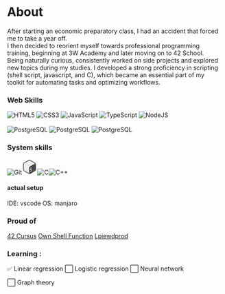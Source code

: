 # About

After starting an economic preparatory class, I had an accident that forced me to take a year off. <br>
I then decided to reorient myself towards professional programming training, beginning at 3W Academy and later moving on to 42 School. <br>
Being naturally curious, consistently worked on side projects and explored new topics during my studies. I developed a strong proficiency in scripting (shell script, javascript, and C), which became an essential part of my toolkit for automating tasks and optimizing workflows.


### Web Skills
<p align="left">
<img src="https://raw.githubusercontent.com/danielcranney/readme-generator/main/public/icons/skills/html5-colored.svg" width="36" height="36" alt="HTML5" />
<img src="https://raw.githubusercontent.com/danielcranney/readme-generator/main/public/icons/skills/css3-colored.svg" width="36" height="36" alt="CSS3" />
<img src="https://raw.githubusercontent.com/danielcranney/readme-generator/main/public/icons/skills/javascript-colored.svg" width="36" height="36" alt="JavaScript" />
<img src="https://raw.githubusercontent.com/danielcranney/readme-generator/main/public/icons/skills/typescript-colored.svg" width="36" height="36" alt="TypeScript" />
<img src="https://raw.githubusercontent.com/danielcranney/readme-generator/main/public/icons/skills/nodejs-colored.svg" width="36" height="36" alt="NodeJS" />
<br>
<br>
<img src="https://raw.githubusercontent.com/danielcranney/readme-generator/main/public/icons/skills/mysql-colored.svg" width="36" height="36" alt="PostgreSQL" />
<img src="https://raw.githubusercontent.com/danielcranney/readme-generator/main/public/icons/skills/postgresql-colored.svg" width="36" height="36" alt="PostgreSQL" />
<img src="https://raw.githubusercontent.com/danielcranney/readme-generator/main/public/icons/skills/mongodb-colored.svg" width="36" height="36" alt="PostgreSQL" />


### System skills
<img src="https://raw.githubusercontent.com/danielcranney/readme-generator/main/public/icons/skills/git-colored.svg" width="36" height="36" alt="Git"/><img src="./icons8-bash.svg" width="36" height="36" alt="Bash"/><img src="https://raw.githubusercontent.com/danielcranney/readme-generator/main/public/icons/skills/c-colored.svg" width="36" height="36" alt="C"/><img src="https://raw.githubusercontent.com/danielcranney/readme-generator/main/public/icons/skills/cplusplus-colored.svg" width="36" height="36" alt="C++"/>


#### actual setup
IDE: vscode
OS: manjaro


### Proud of

<a href="https://github.com/GaelGosse/42">42 Cursus</a>
<a href="https://github.com/GaelGosse/shell_function_n_shortcuts">Own Shell Function</a>
<a href="https://lpiewdprod.com">Lpiewdprod</a>


### Learning : 

✅ Linear regression
⬜ Logistic regression
⬜ Neural network

⬜ Graph theory
